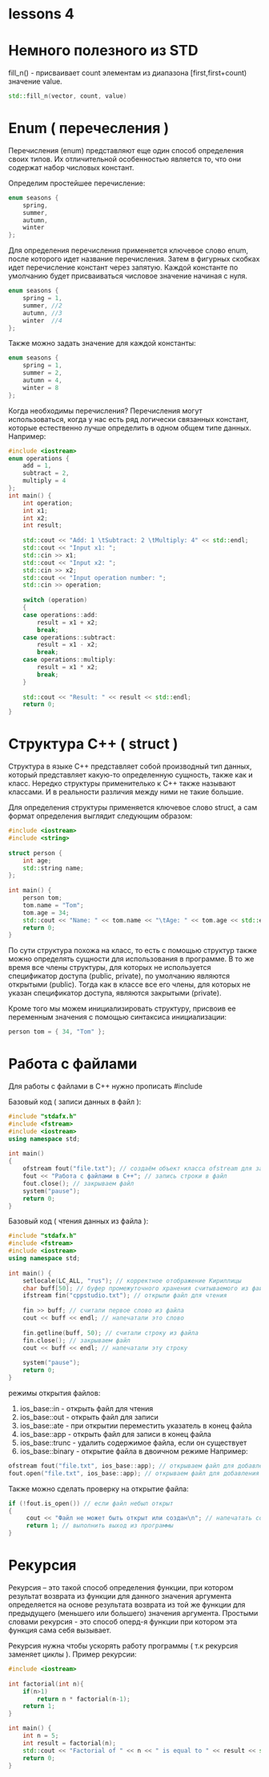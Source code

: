 # lessons 4
# Немного полезного из STD
fill_n() - присваивает count элементам из диапазона [first,first+count) значение value.
```C++
std::fill_n(vector, count, value)
```

# Enum ( перечесления )
Перечисления (enum) представляют еще один способ определения своих типов. Их отличительной особенностью является то, что они содержат набор числовых констант.

Определим простейшее перечисление:
```C++
enum seasons {
    spring,
    summer,
    autumn,
    winter
};
```
Для определения перечисления применяется ключевое слово enum, после которого идет название перечисления. Затем в фигурных скобках идет перечисление констант через запятую. Каждой константе по умолчанию будет присваиваться числовое значение начиная с нуля. 
```C++
enum seasons {
    spring = 1,
    summer, //2
    autumn, //3
    winter  //4
};
```
Также можно задать значение для каждой константы:
```C++
enum seasons {
    spring = 1,
    summer = 2,
    autumn = 4,
    winter = 8
};
```
Когда необходимы перечисления? Перечисления могут использоваться, когда у нас есть ряд логически связанных констант, которые естественно лучше определить в одном общем типе данных. Например:
```C++
#include <iostream>
enum operations {
    add = 1,
    subtract = 2,
    multiply = 4
};
int main() {
    int operation;
    int x1;
    int x2;
    int result;
 
    std::cout << "Add: 1 \tSubtract: 2 \tMultiply: 4" << std::endl;
    std::cout << "Input x1: ";
    std::cin >> x1;
    std::cout << "Input x2: ";
    std::cin >> x2;
    std::cout << "Input operation number: ";
    std::cin >> operation;
 
    switch (operation)
    {
    case operations::add: 
        result = x1 + x2;
        break;
    case operations::subtract:
        result = x1 - x2;
        break;
    case operations::multiply:
        result = x1 * x2;
        break;
    }
 
    std::cout << "Result: " << result << std::endl;
    return 0;
}
```
# Структура C++ ( struct )
Структура в языке C++ представляет собой производный тип данных, который представляет какую-то определенную сущность, также как и класс. Нередко структуры применителько к С++ также называют классами. И в реальности различия между ними не такие большие.

Для определения структуры применяется ключевое слово struct, а сам формат определения выглядит следующим образом:
```C++
#include <iostream>
#include <string>
 
struct person {
    int age;
    std::string name;
};
 
int main() {
    person tom;
    tom.name = "Tom";
    tom.age = 34;
    std::cout << "Name: " << tom.name << "\tAge: " << tom.age << std::endl;
    return 0;
}
```
По сути структура похожа на класс, то есть с помощью структур также можно определять сущности для использования в программе. В то же время все члены структуры, для которых не используется спецификатор доступа (public, private), по умолчанию являются открытыми (public). Тогда как в классе все его члены, для которых не указан спецификатор доступа, являются закрытыми (private).

Кроме того мы можем инициализировать структуру, присвоив ее переменным значения с помощью синтаксиса инициализации:
```C++
person tom = { 34, "Tom" };
```
# Работа с файлами
Для работы с файлами в C++ нужно прописать #include <fstream>

Базовый код ( записи данных в файл ):
```C++
#include "stdafx.h"
#include <fstream>
#include <iostream>
using namespace std;
 
int main()
{
    ofstream fout("file.txt"); // создаём объект класса ofstream для записи и связываем его с файлом file.txt
    fout << "Работа с файлами в С++"; // запись строки в файл
    fout.close(); // закрываем файл
    system("pause");
    return 0;
}
```

Базовый код ( чтения данных из файла ):
```C++
#include "stdafx.h"
#include <fstream>
#include <iostream>
using namespace std;
 
int main() {
    setlocale(LC_ALL, "rus"); // корректное отображение Кириллицы
    char buff[50]; // буфер промежуточного хранения считываемого из файла текста
    ifstream fin("cppstudio.txt"); // открыли файл для чтения
 
    fin >> buff; // считали первое слово из файла
    cout << buff << endl; // напечатали это слово
 
    fin.getline(buff, 50); // считали строку из файла
    fin.close(); // закрываем файл
    cout << buff << endl; // напечатали эту строку
 
    system("pause");
    return 0;
}
```
режимы открытия файлов:
  1. ios_base::in - открыть файл для чтения
  2. ios_base::out - открыть файл для записи
  3. ios_base::ate - при открытии переместить указатель в конец файла
  4. ios_base::app - открыть файл для записи в конец файла
  5. ios_base::trunc - удалить содержимое файла, если он существует
  6. ios_base::binary - открытие файла в двоичном режиме
Например:
```C++
ofstream fout("file.txt", ios_base::app); // открываем файл для добавления информации к концу файла
fout.open("file.txt", ios_base::app); // открываем файл для добавления информации к концу файла
```
Также можно сделать проверку на открытие файла:
```C++
if (!fout.is_open()) // если файл небыл открыт
{
     cout << "Файл не может быть открыт или создан\n"; // напечатать соответствующее сообщение
     return 1; // выполнить выход из программы
}
```

# Рекурсия
Рекурсия – это такой способ определения функции, при котором результат возврата из функции для данного значения аргумента определяется на основе результата возврата из той же функции для предыдущего (меньшего или большего) значения аргумента. Простыми словами рекурсия - это способ оперд-я функции при котором эта функция сама себя вызывает.

Рекурсия нужна чтобы ускорять работу программы ( т.к рекурсия заменяет циклы ).
Пример рекурсии:
```C++
#include <iostream>
 
int factorial(int n){
    if(n>1)
        return n * factorial(n-1);
    return 1;
}

int main() {
    int n = 5;
    int result = factorial(n);
    std::cout << "Factorial of " << n << " is equal to " << result << std::endl;
    return 0;
}
```
